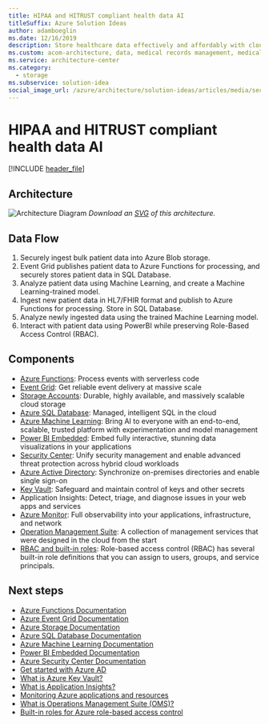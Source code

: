 ```yaml
---
title: HIPAA and HITRUST compliant health data AI
titleSuffix: Azure Solution Ideas
author: adamboeglin
ms.date: 12/16/2019
description: Store healthcare data effectively and affordably with cloud-based solutions from Azure. Manage medical records with the highest level of built-in security.
ms.custom: acom-architecture, data, medical records management, medical records storage, medical data solutions, healthcare data storage, cloud storage in healthcare, medical data storage, interactive-diagram, 'https://azure.microsoft.com/solutions/architecture/security-compliance-blueprint-hipaa-hitrust-health-data-ai/'
ms.service: architecture-center
ms.category:
  - storage
ms.subservice: solution-idea
social_image_url: /azure/architecture/solution-ideas/articles/media/security-compliance-blueprint-hippa-hitrust-health-data-ai.png
---
```


# HIPAA and HITRUST compliant health data AI

[!INCLUDE [header_file](../header.md)]

## Architecture

![Architecture Diagram](../media/security-compliance-blueprint-hippa-hitrust-health-data-ai.png)
*Download an [SVG](../media/security-compliance-blueprint-hippa-hitrust-health-data-ai.svg) of this architecture.*

## Data Flow

1. Securely ingest bulk patient data into Azure Blob storage.
1. Event Grid publishes patient data to Azure Functions for processing, and securely stores patient data in SQL Database.
1. Analyze patient data using Machine Learning, and create a Machine Learning-trained model.
1. Ingest new patient data in HL7/FHIR format and publish to Azure Functions for processing. Store in SQL Database.
1. Analyze newly ingested data using the trained Machine Learning model.
1. Interact with patient data using PowerBI while preserving Role-Based Access Control (RBAC).

## Components

* [Azure Functions](https://azure.microsoft.com/services/functions): Process events with serverless code
* [Event Grid](https://azure.microsoft.com/services/event-grid): Get reliable event delivery at massive scale
* [Storage Accounts](https://azure.microsoft.com/services/storage): Durable, highly available, and massively scalable cloud storage
* [Azure SQL Database](https://azure.microsoft.com/services/sql-database): Managed, intelligent SQL in the cloud
* [Azure Machine Learning](https://azure.microsoft.com/services/machine-learning): Bring AI to everyone with an end-to-end, scalable, trusted platform with experimentation and model management
* [Power BI Embedded](https://azure.microsoft.com/services/power-bi-embedded): Embed fully interactive, stunning data visualizations in your applications
* [Security Center](https://azure.microsoft.com/services/security-center): Unify security management and enable advanced threat protection across hybrid cloud workloads
* [Azure Active Directory](https://azure.microsoft.com/services/active-directory): Synchronize on-premises directories and enable single sign-on
* [Key Vault](https://azure.microsoft.com/services/key-vault): Safeguard and maintain control of keys and other secrets
* Application Insights: Detect, triage, and diagnose issues in your web apps and services
* [Azure Monitor](https://azure.microsoft.com/services/monitor): Full observability into your applications, infrastructure, and network
* [Operation Management Suite](https://www.microsoft.com/cloud-platform/operations-management-suite): A collection of management services that were designed in the cloud from the start
* [RBAC and built-in roles](https://docs.microsoft.com/azure/role-based-access-control/built-in-roles): Role-based access control (RBAC) has several built-in role definitions that you can assign to users, groups, and service principals.

## Next steps

* [Azure Functions Documentation](https://docs.microsoft.com/azure/azure-functions)
* [Azure Event Grid Documentation](https://docs.microsoft.com/azure/event-grid)
* [Azure Storage Documentation](https://docs.microsoft.com/azure/storage)
* [Azure SQL Database Documentation](https://docs.microsoft.com/azure/sql-database)
* [Azure Machine Learning Documentation](https://docs.microsoft.com/azure/machine-learning)
* [Power BI Embedded Documentation](https://docs.microsoft.com/azure/power-bi-embedded)
* [Azure Security Center Documentation](https://docs.microsoft.com/azure/security-center)
* [Get started with Azure AD](https://docs.microsoft.com/azure/active-directory/get-started-azure-ad)
* [What is Azure Key Vault?](https://docs.microsoft.com/azure/key-vault/key-vault-overview)
* [What is Application Insights?](https://docs.microsoft.com/azure/application-insights/app-insights-overview)
* [Monitoring Azure applications and resources](https://docs.microsoft.com/azure/monitoring-and-diagnostics/monitoring-overview)
* [What is Operations Management Suite (OMS)?](https://docs.microsoft.com/azure/operations-management-suite/operations-management-suite-overview)
* [Built-in roles for Azure role-based access control](https://docs.microsoft.com/azure/role-based-access-control/built-in-roles)
